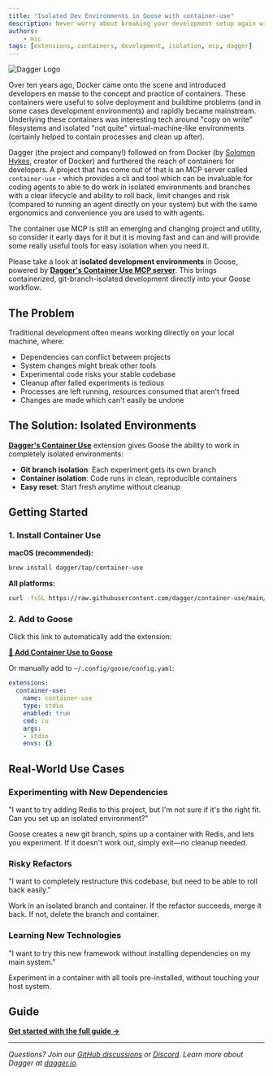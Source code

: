 ```yaml
---
title: "Isolated Dev Environments in Goose with container-use"
description: Never worry about breaking your development setup again with containerized, git-branch-isolated development environments powered by container-use
authors:
    - mic
tags: [extensions, containers, development, isolation, mcp, dagger]
---
```


![Dagger Logo](https://avatars.githubusercontent.com/u/78824383?v=4)

Over ten years ago, Docker came onto the scene and introduced developers en masse to the concept and practice of containers.
These containers were useful to solve deployment and buildtime problems (and in some cases development environments) and rapidly became mainstream. 
Underlying these containers was interesting tech around "copy on write" filesystems and isolated "not quite" virtual-machine-like environments (certainly helped to contain processes and clean up after).

Dagger (the project and company!) followed on from Docker (by [Solomon Hykes](https://www.linkedin.com/in/solomonhykes/), creator of Docker) and furthered the reach of containers for developers.
A project that has come out of that is an MCP server called `container-use` - which provides a cli and tool which can be invaluable for coding agents to able to do work in isolated environments and branches with a clear lifecycle and ability to roll back, limit changes and risk (compared to running an agent directly on your system) but with the same ergonomics and convenience you are used to with agents. 

The container use MCP is still an emerging and changing project and utility, so consider it early days for it but it is moving fast and can and will provide some really useful tools for easy isolation when you need it.


Please take a look at **isolated development environments** in Goose, powered by **[Dagger's Container Use MCP server](https://github.com/dagger/container-use)**. This brings containerized, git-branch-isolated development directly into your Goose workflow.

<!-- truncate -->

## The Problem

Traditional development often means working directly on your local machine, where:

- Dependencies can conflict between projects
- System changes might break other tools
- Experimental code risks your stable codebase
- Cleanup after failed experiments is tedious
- Processes are left running, resources consumed that aren't freed
- Changes are made which can't easily be undone

## The Solution: Isolated Environments

**[Dagger's Container Use](https://github.com/dagger/container-use)** extension gives Goose the ability to work in completely isolated environments:

- **Git branch isolation**: Each experiment gets its own branch
- **Container isolation**: Code runs in clean, reproducible containers
- **Easy reset**: Start fresh anytime without cleanup

## Getting Started

### 1. Install Container Use

**macOS (recommended):**
```bash
brew install dagger/tap/container-use
```

**All platforms:**
```bash
curl -fsSL https://raw.githubusercontent.com/dagger/container-use/main/install.sh | bash
```

### 2. Add to Goose

Click this link to automatically add the extension:

**[🚀 Add Container Use to Goose](goose://extension?cmd=cu&arg=stdio&id=container-use&name=container%20use&description=use%20containers%20with%20dagger%20and%20git%20for%20isolated%20environments)**

Or manually add to `~/.config/goose/config.yaml`:

```yaml
extensions:
  container-use:
    name: container-use
    type: stdio
    enabled: true
    cmd: cu
    args:
    - stdio
    envs: {}
```

## Real-World Use Cases

### Experimenting with New Dependencies

"I want to try adding Redis to this project, but I'm not sure if it's the right fit. Can you set up an isolated environment?"

Goose creates a new git branch, spins up a container with Redis, and lets you experiment. If it doesn't work out, simply exit—no cleanup needed.

### Risky Refactors

"I want to completely restructure this codebase, but need to be able to roll back easily."

Work in an isolated branch and container. If the refactor succeeds, merge it back. If not, delete the branch and container.

### Learning New Technologies

"I want to try this new framework without installing dependencies on my main system."

Experiment in a container with all tools pre-installed, without touching your host system.


## Guide

**[Get started with the full guide →](/docs/guides/isolated-development-environments)**

---

*Questions? Join our [GitHub discussions](https://github.com/block/goose) or [Discord](https://discord.gg/block-opensource). Learn more about Dagger at [dagger.io](https://dagger.io/).*

<head>
  <meta property="og:title" content="Supercharge Your Development with Isolated Environments in Goose" />
  <meta property="og:type" content="article" />
  <meta property="og:url" content="https://block.github.io/goose/blog/2025/06/17/isolated-development-environments" />
  <meta property="og:description" content="Never worry about breaking your development setup again with containerized, git-branch-isolated development environments powered by container-use" />
  <meta name="twitter:card" content="summary" />
  <meta property="twitter:domain" content="block.github.io/goose" />
  <meta name="twitter:title" content="Supercharge Your Development with Isolated Environments in Goose" />
  <meta name="twitter:description" content="Never worry about breaking your development setup again with containerized, git-branch-isolated development environments powered by container-use" />
</head>
